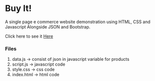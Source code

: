 
# Buy It!

A single page e commerce website demonstration using HTML, CSS and Javascript Alongside JSON and Bootstrap.

Click here to see it [Here](https://urvisheth.github.io/BuyIt/)

### Files

1. data.js -> consist of json in javascript variable for products
2. script.js -> javascript code
3. style.css -> css code
4. index.html -> html code
